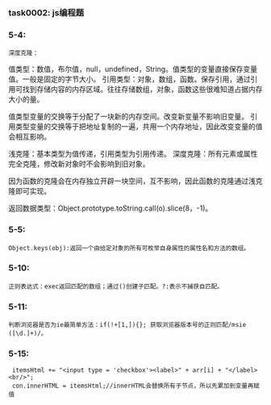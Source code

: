 ﻿### task0002: js编程题
### 5-4:
    深度克隆：
值类型：数值，布尔值，null，undefined，String。值类型的变量直接保存变量值。一般是固定的字节大小。
引用类型：对象，数组，函数。保存引用，通过引用可找到存储内容的内存区域。往往存储数组，对象，函数这些很难知道占据内存大小的量。

值类型变量的交换等于分配了一块新的内存空间。改变新变量不影响旧变量。
引用类型变量的交换等于把地址复制的一遍，共用一个内存地址，因此改变变量的值会相互影响。

浅克隆：基本类型为值传递，引用类型为引用传递。
深度克隆：所有元素或属性完全克隆，修改新对象时不会影响到旧对象。

因为函数的克隆会在内存独立开辟一块空间，互不影响，因此函数的克隆通过浅克隆即可实现。

返回数据类型：Object.prototype.toString.call(o).slice(8，-1)。
### 5-5:
    Object.keys(obj):返回一个由给定对象的所有可枚举自身属性的属性名和方法的数组。
### 5-10:
    正则表达式：exec返回匹配的数组；通过()创建子匹配。?:表示不捕获自匹配。
### 5-11:
    判断浏览器是否为ie最简单方法：if(!+[1,]){}; 获取浏览器版本号的正则匹配/msie ([\d.]+)/。
### 5-15:
     itemsHtml += "<input type = 'checkbox'><label>" + arr[i] + "</label><br/>";
     con.innerHTML = itemsHtml;//innerHTML会替换所有子节点，所以先累加到变量再赋值


